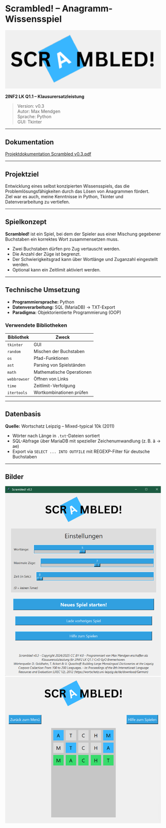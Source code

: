 # Scrambled! – Anagramm-Wissensspiel
![logo](preview0.png)

**2INF2 LK Q1.1 – Klausurersatzleistung**

> Version: v0.3<br>
> Autor: Max Mendgen<br>
> Sprache: Python<br>
> GUI: Tkinter



---

## Dokumentation

[Projektdokumentation Scrambled v0.3.pdf](Projektdokumentation%20Scrambled%20v0.3.pdf)

---

## Projektziel

Entwicklung eines selbst konzipierten Wissensspiels, das die Problemlösungsfähigkeiten durch das Lösen von Anagrammen fördert.  
Ziel war es auch, meine Kenntnisse in Python, Tkinter und Datenverarbeitung zu vertiefen.

---

## Spielkonzept

**Scrambled!** ist ein Spiel, bei dem der Spieler aus einer Mischung gegebener Buchstaben ein korrektes Wort zusammensetzen muss.  
- Zwei Buchstaben dürfen pro Zug vertauscht werden.  
- Die Anzahl der Züge ist begrenzt.  
- Der Schwierigkeitsgrad kann über Wortlänge und Zuganzahl eingestellt werden.  
- Optional kann ein Zeitlimit aktiviert werden.

---

## Technische Umsetzung

- **Programmiersprache:** Python
- **Datenverarbeitung:** SQL (MariaDB) → TXT-Export
- **Paradigma:** Objektorientierte Programmierung (OOP)

### Verwendete Bibliotheken

| Bibliothek     | Zweck |
|----------------|-------|
| `tkinter`      | GUI |
| `random`       | Mischen der Buchstaben |
| `os`           | Pfad-Funktionen |
| `ast`          | Parsing von Spielständen |
| `math`         | Mathematische Operationen |
| `webbrowser`   | Öffnen von Links |
| `time`         | Zeitlimit-Verfolgung |
| `itertools`    | Wortkombinationen prüfen |

---

## Datenbasis

**Quelle:** Wortschatz Leipzig – Mixed-typical 10k (2011)  
- Wörter nach Länge in `.txt`-Dateien sortiert  
- SQL-Abfrage über MariaDB mit spezieller Zeichenumwandlung (z. B. ä → ae)  
- Export via `SELECT ... INTO OUTFILE` mit REGEXP-Filter für deutsche Buchstaben

---

## Bilder

![preview1](preview1.png)
![preview2](preview2.png)